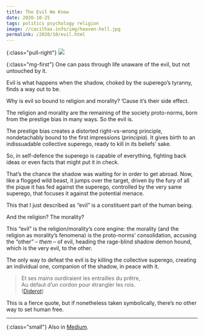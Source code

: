 ```yaml
---
title: The Evil We Know
date: 2020-10-25
tags: politics psychology religion
image: //cacilhas.info/img/heaven-hell.jpg
permalink: /2020/10/evil.html
---
```

[diderot]: https://dicocitations.lemonde.fr/citations/citation-5488.php
[medium]: https://cacilhas.medium.com/the-evil-we-know-db3272664b93

{:class="pull-right"} <img src="{{{ image }}}" />

{:class="mg-first"} One can pass through life unaware of the evil, but not
untouched by it.

Evil is what happens when the shadow, choked by the superego’s tyranny, finds a
way out to be.

Why is evil so bound to religion and morality? ’Cause it’s their side effect.

The religion and morality are the remaining of the society proto-norms, born
from the prestige bias in many ways. So the evil is.

The prestige bias creates a distorted right-vs-wrong principle, nondetachably
bound to the first impressions (_principia_). It gives birth to an indissuadable
collective superego, ready to kill in its beliefs’ sake.

So, in self-defence the superego is capable of everything, fighting back ideas
or even facts that might put it in check.

That’s the chance the shadow was waiting for in order to get abroad. Now, like a
flogged wild beast, it jumps over the target, driven by the fury of all the
pique it has fed against the superego, controlled by the very same superego,
that focuses it against the potential menace.

This that I just described as “evil” is a constituent part of the human being.

And the religion? The morality?

This “evil” is the religion/morality’s core engine: the morality (and the
religion as morality’s fenomena) is the proto-norms’ consolidation, accusing
the “other” – _them_ – of evil, heading the rage-blind shadow demon hound, which
is the very evil, to the other.

The only way to defeat the evil is by killing the collective superego, creating
an individual one, companion of the shadow, in peace with it.

> Et ses mains ourdiraient les entrailles du prêtre,<br/>
> Au défaut d’un cordon pour étrangler les rois.<br/>
> ([Diderot][diderot])

This is a fierce quote, but if nonetheless taken symbolically, there’s no other
way to set human free.

-----

{:class="small"} Also in [Medium][medium].
